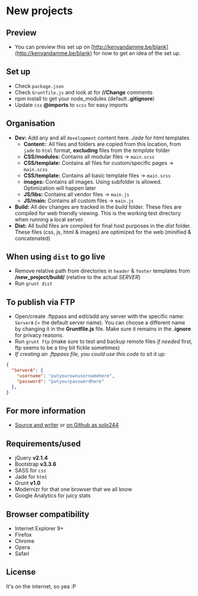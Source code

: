 # New projects

## Preview
- You can preview this set up on [http://kenvandamme.be/blank](http://kenvandamme.be/blank) for now to get an idea of the set up.

## Set up
- Check `package.json`
- Check `Gruntfile.js` and look at for **//Change** comments
- npm install to get your node_modules (default **.gitignore**)
- Update `css` **@imports** to `scss` for easy imports

## Organisation
- **Dev:** Add any and all `development` content here. *Jade* for html templates
  - **Content:**: All files and folders are copied from this location, from `jade` to `html` format, **excluding** files from the *template* folder
  - **CSS/modules:** Contains all modular files -> `main.scss`
  - **CSS/template:** Contains all files for custom/specific pages -> `main.scss`
  - **CSS/template:** Contains all basic template files -> `main.scss`
  - **images:** Contains all images. Using subfolder is allowed. Optimization will happen later
  - **JS/libs:** Contains all vendor files -> `main.js`
  - **JS/main:** Contains all custom files -> `main.js`
- **Build:** All dev changes are tracked in the *build* folder. These files are compiled for web friendly viewing. This is the working test directory when running a local server.
- **Dist:** All build files are compiled for final host purposes in the *dist* folder. These files (css, js, html & images) are optimized for the web (minified & concatenated)

## When using `dist` to go live
- Remove relative path from directories in `header` & `footer` templates from **/new_project/build/** (relative to the actual *SERVER*)
- Run `grunt dist`

## To publish via FTP
- Open/create .ftppass and edit/add any server with the specific name: `ServerA` (= the default server name). You can choose a different name by changing it in the **Gruntfile.js** file. Make sure it remains in the **.ignore** for privacy reasons.
- Run `grunt ftp` (make sure to test and backup remote files _if needed_ first, ftp seems to be a tiny bit fickle sometimes)
- _If creating an .ftppass file, you could use this code to sit it up:_
```json
{
  "ServerA": {
    "username": "putyourownusernamehere",
    "password": "putyourpasswordhere"
  },
}
```

## For more information
- [Source and writer](http://kenvandamme.be/) or [on Github as solo244](https://github.com/solo244)

## Requirements/used
- jQuery **v2.1.4**
- Bootstrap **v3.3.6**
- SASS for `css`
- Jade for `html`
- Grunt **v1.0**
- Modernizr for that one browser that we all know
- Google Analytics for juicy stats

## Browser compatibility
- Internet Explorer 9+
- Firefox
- Chrome
- Opera
- Safari

## License
It's on the internet, so yea :P
